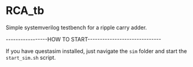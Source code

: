 # RCA_tb

Simple systemverilog testbench for a ripple carry adder. 

-----------------HOW TO START------------------------------

If you have questasim installed, just navigate the `sim` folder
and start the `start_sim.sh` script.
